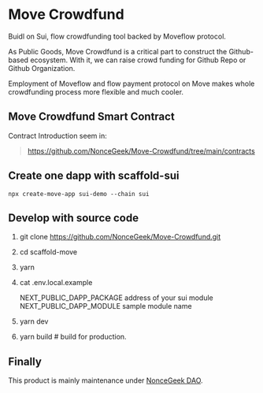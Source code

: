 # Move Crowdfund

Buidl on Sui, flow crowdfunding tool backed by Moveflow protocol.

As Public Goods, Move Crowdfund is a critical part to construct the Github-based ecosystem. With it, we can raise crowd funding for Github Repo or Github Organization.

Employment of Moveflow and flow payment protocol on Move makes whole crowdfunding process more flexible and much cooler.

## Move Crowdfund Smart Contract

Contract Introduction seem in:

> https://github.com/NonceGeek/Move-Crowdfund/tree/main/contracts

## Create one dapp with scaffold-sui

```shell
npx create-move-app sui-demo --chain sui
```

## Develop with source code

1. git clone <https://github.com/NonceGeek/Move-Crowdfund.git>
2. cd scaffold-move
3. yarn
4. cat .env.local.example

    NEXT_PUBLIC_DAPP_PACKAGE  address of your sui module
    NEXT_PUBLIC_DAPP_MODULE sample module name
5. yarn dev
6. yarn build # build for production.

## Finally

This product is mainly maintenance under [NonceGeek DAO](https://noncegeek.com/#/).
